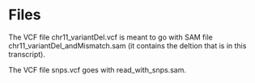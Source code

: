 # Files

The VCF file chr11_variantDel.vcf is meant to go with SAM file chr11_variantDel_andMismatch.sam (it contains the deltion that is in this transcript). 

The VCF file snps.vcf goes with read_with_snps.sam. 
